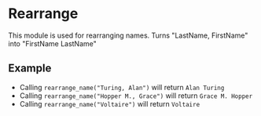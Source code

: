 Rearrange
========

This module is used for rearranging names.
Turns "LastName, FirstName" into "FirstName LastName"

## Example

* Calling `rearrange_name("Turing, Alan")` will return `Alan Turing`
* Calling `rearrange_name("Hopper M., Grace")` will return `Grace M. Hopper`
* Calling `rearrange_name("Voltaire")` will return `Voltaire`
